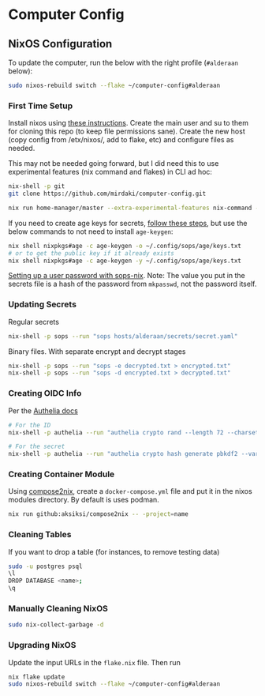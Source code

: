# Computer Config

## NixOS Configuration

To update the computer, run the below with the right profile (`#alderaan` below):

```bash
sudo nixos-rebuild switch --flake ~/computer-config#alderaan
```

### First Time Setup

Install nixos using [these instructions](https://nixos.org/manual/nixos/stable/#sec-installation-manual). Create the main user and su to them for cloning this repo (to keep file permissions sane). Create the new host (copy config from /etx/nixos/, add to flake, etc) and configure files as needed.

This may not be needed going forward, but I did need this to use experimental features (nix command and flakes) in CLI ad hoc:

```bash
nix-shell -p git 
git clone https://github.com/mirdaki/computer-config.git

nix run home-manager/master --extra-experimental-features nix-command --extra-experimental-features flakes -- init
```

If you need to create age keys for secrets, [follow these steps](https://github.com/Mic92/sops-nix?tab=readme-ov-file#usage-example), but use the below commands to not need to install `age-keygen`:
```bash
nix shell nixpkgs#age -c age-keygen -o ~/.config/sops/age/keys.txt
# or to get the public key if it already exists
nix shell nixpkgs#age -c age-keygen -y ~/.config/sops/age/keys.txt
```

[Setting up a user password with sops-nix](https://github.com/Mic92/sops-nix?tab=readme-ov-file#setting-a-users-password). Note: The value you put in the secrets file is a hash of the password from `mkpasswd`, not the password itself.

### Updating Secrets

Regular secrets
```bash
nix-shell -p sops --run "sops hosts/alderaan/secrets/secret.yaml"
```

Binary files. With separate encrypt and decrypt stages
```bash
nix-shell -p sops --run "sops -e decrypted.txt > encrypted.txt"
nix-shell -p sops --run "sops -d encrypted.txt > decrypted.txt"
```

### Creating OIDC Info

Per the [Authelia docs](https://www.authelia.com/integration/openid-connect/frequently-asked-questions/#how-do-i-generate-a-client-identifier-or-client-secret)

```bash
# For the ID
nix-shell -p authelia --run "authelia crypto rand --length 72 --charset rfc3986"

# For the secret
nix-shell -p authelia --run "authelia crypto hash generate pbkdf2 --variant sha512 --random --random.length 72 --random.charset rfc3986"
```

### Creating Container Module

Using [compose2nix](https://github.com/aksiksi/compose2nix), create a `docker-compose.yml` file and put it in the nixos modules directory. By default is uses podman.

```bash
nix run github:aksiksi/compose2nix -- -project=name
```

### Cleaning Tables

If you want to drop a table (for instances, to remove testing data)
```bash
sudo -u postgres psql
\l
DROP DATABASE <name>;
\q
```

### Manually Cleaning NixOS

```bash
sudo nix-collect-garbage -d
```

### Upgrading NixOS

Update the input URLs in the `flake.nix` file. Then run
```bash
nix flake update
sudo nixos-rebuild switch --flake ~/computer-config#alderaan
```
